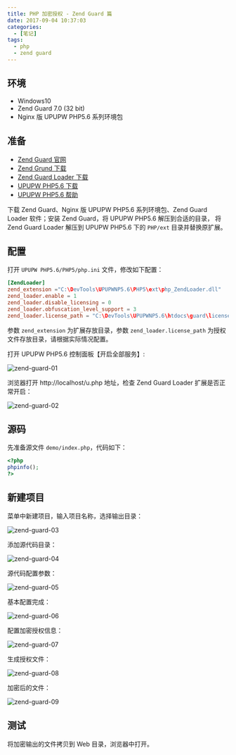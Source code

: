 ```yaml
---
title: PHP 加密授权 - Zend Guard 篇
date: 2017-09-04 10:37:03
categories:
  - [笔记]
tags:
  - php
  - zend guard
---
```


## 环境

- Windows10
- Zend Guard 7.0 (32 bit)
- Nginx 版 UPUPW PHP5.6 系列环境包

## 准备

- [Zend Guard 官网](https://store.roguewave.com/zend-guard/zend-guard-annual/)  
- [Zend Grund 下载](http://www.zend.com/en/products/guard/downloads)
- [Zend Guard Loader 下载](http://www.zend.com/en/products/loader/downloads)
- [UPUPW PHP5.6 下载](http://www.upupw.net/nphp56/n119.html)  
- [UPUPW PHP5.6 帮助](http://www.upupw.net/nginxhelp/)

下载 Zend Guard、Nginx 版 UPUPW PHP5.6 系列环境包、Zend Guard Loader 软件；安装 Zend Guard，将 UPUPW PHP5.6 解压到合适的目录，
将 Zend Guard Loader 解压到 UPUPW PHP5.6 下的  `PHP/ext` 目录并替换原扩展。

## 配置

打开 `UPUPW PHP5.6/PHP5/php.ini` 文件，修改如下配置：

```conf
[ZendLoader]
zend_extension ="C:\DevTools\UPUPWNP5.6\PHP5\ext\php_ZendLoader.dll"
zend_loader.enable = 1
zend_loader.disable_licensing = 0
zend_loader.obfuscation_level_support = 3
zend_loader.license_path = "C:\DevTools\UPUPWNP5.6\htdocs\guard\licenses"
```

参数 `zend_extension` 为扩展存放目录，参数 `zend_loader.license_path` 为授权文件存放目录，请根据实际情况配置。

打开 UPUPW PHP5.6 控制面板【开启全部服务】:

![zend-guard-01](/images/zend-guard-01.png)

浏览器打开 http://localhost/u.php 地址，检查 Zend Guard Loader 扩展是否正常开启：

![zend-guard-02](/images/zend-guard-02.png)

## 源码

先准备源文件 `demo/index.php`，代码如下：

```php
<?php
phpinfo();
?>
```

## 新建项目

菜单中新建项目，输入项目名称，选择输出目录：

![zend-guard-03](/images/zend-guard-03.png)

添加源代码目录：

![zend-guard-04](/images/zend-guard-04.png)

源代码配置参数：

![zend-guard-05](/images/zend-guard-05.png)

基本配置完成：

![zend-guard-06](/images/zend-guard-06.png)

配置加密授权信息：

![zend-guard-07](/images/zend-guard-07.png)

生成授权文件：

![zend-guard-08](/images/zend-guard-08.png)

加密后的文件：

![zend-guard-09](/images/zend-guard-09.png)

## 测试

将加密输出的文件拷贝到 Web 目录，浏览器中打开。
